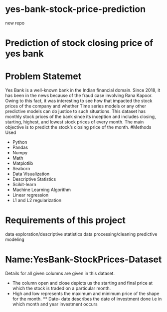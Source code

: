 # yes-bank-stock-price-prediction
new repo
# Prediction of stock closing price of yes bank
# Problem Statemet
Yes Bank is a well-known bank in the Indian financial domain. Since 2018, it has been in the news because of the fraud case involving Rana Kapoor. Owing to this fact, it was interesting to see how that impacted the stock prices of the company and whether Time series models or any other predictive models can do justice to such situations. This dataset has monthly stock prices of the bank since its inception and includes closing, starting, highest, and lowest stock prices of every month. The main objective is to predict the stock’s closing price of the month.
#Methods Used
* Python
* Pandas
* Numpy
* Math
* Matplotlib
* Seaborn
* Data Visualization
* Descriptive Statistics
* Scikit-learn
* Machine Learning Algorithm
* Linear regression
* L1 and L2 regularization
# Requirements of this project
data exploration/descriptive statistics
data processing/cleaning
predictive modeling
# Name:YesBank-StockPrices-Dataset
Details for all given columns are given in this dataset.

* The column open and close depicts us the starting and final price at which the stock is traded on a particular month.
* High and low represents the maximum and minimum price of the shape for the month.
** Date- date describes the date of investment done i.e in which month and year investment occurs

